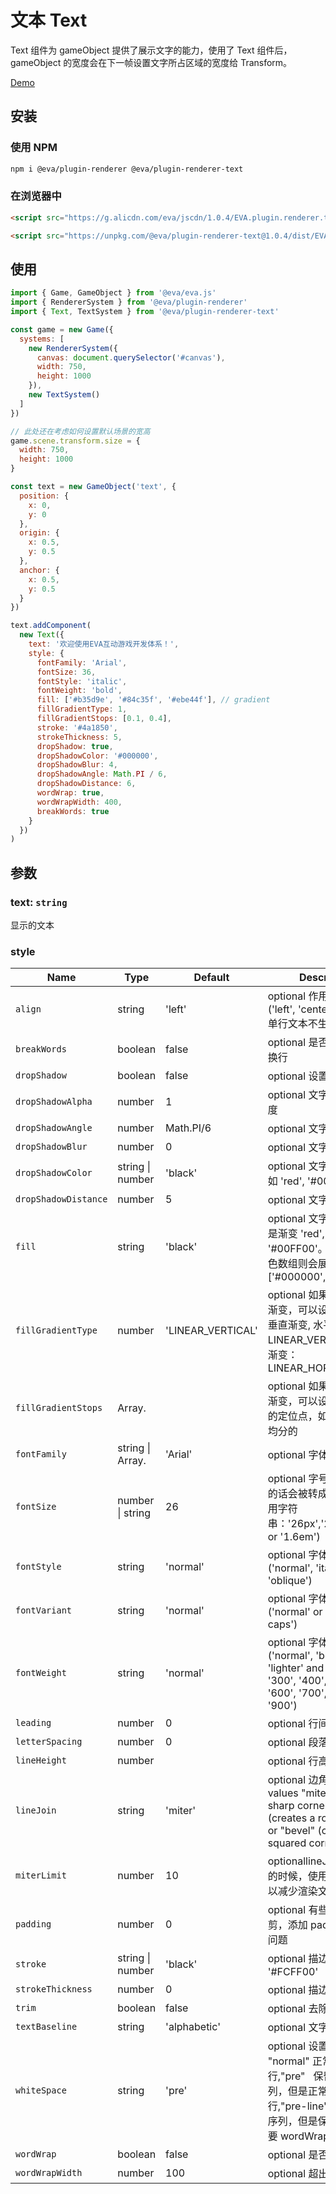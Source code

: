 # 文本 Text

Text 组件为 gameObject 提供了展示文字的能力，使用了 Text 组件后，gameObject 的宽度会在下一帧设置文字所占区域的宽度给 Transform。

[Demo](https://eva.js.org/playground/#/text)

## 安装

### 使用 NPM
```bash
npm i @eva/plugin-renderer @eva/plugin-renderer-text
```

### 在浏览器中
```html
<script src="https://g.alicdn.com/eva/jscdn/1.0.4/EVA.plugin.renderer.text.min.js"></script>

<script src="https://unpkg.com/@eva/plugin-renderer-text@1.0.4/dist/EVA.plugin.renderer.text.min.js"></script>
```

## 使用

```js
import { Game, GameObject } from '@eva/eva.js'
import { RendererSystem } from '@eva/plugin-renderer'
import { Text, TextSystem } from '@eva/plugin-renderer-text'

const game = new Game({
  systems: [
    new RendererSystem({
      canvas: document.querySelector('#canvas'),
      width: 750,
      height: 1000
    }),
    new TextSystem()
  ]
})

// 此处还在考虑如何设置默认场景的宽高
game.scene.transform.size = {
  width: 750,
  height: 1000
}

const text = new GameObject('text', {
  position: {
    x: 0,
    y: 0
  },
  origin: {
    x: 0.5,
    y: 0.5
  },
  anchor: {
    x: 0.5,
    y: 0.5
  }
})

text.addComponent(
  new Text({
    text: '欢迎使用EVA互动游戏开发体系！',
    style: {
      fontFamily: 'Arial',
      fontSize: 36,
      fontStyle: 'italic',
      fontWeight: 'bold',
      fill: ['#b35d9e', '#84c35f', '#ebe44f'], // gradient
      fillGradientType: 1,
      fillGradientStops: [0.1, 0.4],
      stroke: '#4a1850',
      strokeThickness: 5,
      dropShadow: true,
      dropShadowColor: '#000000',
      dropShadowBlur: 4,
      dropShadowAngle: Math.PI / 6,
      dropShadowDistance: 6,
      wordWrap: true,
      wordWrapWidth: 400,
      breakWords: true
    }
  })
)
```

## 参数

### text: `string` 

显示的文本

### style

| Name                 | Type                         | Default           | Description                                                                                                                                                |
| -------------------- | ---------------------------- | ----------------- | ---------------------------------------------------------------------------------------------------------------------------------------------------------- |
| `align`              | string                       | 'left'            | optional 作用于多行文本('left', 'center' or 'right'), 单行文本不生效                                                                                       |
| `breakWords`         | boolean                      | false             | optional 是否在词语中间换行                                                                                                                                |
| `dropShadow`         | boolean                      | false             | optional 设置文字阴影                                                                                                                                      |
| `dropShadowAlpha`    | number                       | 1                 | optional 文字阴影的透明度                                                                                                                                  |
| `dropShadowAngle`    | number                       | Math.PI/6         | optional 文字阴影角度                                                                                                                                      |
| `dropShadowBlur`     | number                       | 0                 | optional 文字阴影模糊度                                                                                                                                    |
| `dropShadowColor`    | string &#124; number         | 'black'           | optional 文字阴影颜色   例如 'red', '#00FF00'                                                                                                              |
| `dropShadowDistance` | number                       | 5                 | optional 文字阴影距离                                                                                                                                      |
| `fill`               | string                       | 'black'           | optional 文字颜色，可以是渐变 'red', '#00FF00'。传入一个颜色数组则会展示渐变色 ['#000000','#FFFFFF']                                                       |
| `fillGradientType`   | number                       | 'LINEAR_VERTICAL' | optional 如果文字颜色为渐变，可以设置水平或者垂直渐变, 水平渐变：LINEAR_VERTICAL 垂直渐变：LINEAR_HORIZONTAL                                               |
| `fillGradientStops`  | Array.<number>               |                   | optional 如果文字颜色为渐变，可以设置各个颜色的定位点，如果不设置是均分的                                                                                  |
| `fontFamily`         | string &#124; Array.<string> | 'Arial'           | optional 字体                                                                                                                                              |
| `fontSize`           | number &#124; string         | 26                | optional 字号(如果是数字的话会被转成像素，可以用字符串：'26px','20pt','160%' or '1.6em')                                                                   |
| `fontStyle`          | string                       | 'normal'          | optional 字体样式 ('normal', 'italic' or 'oblique')                                                                                                        |
| `fontVariant`        | string                       | 'normal'          | optional 字体变化 ('normal' or 'small-caps')                                                                                                               |
| `fontWeight`         | string                       | 'normal'          | optional 字体加粗 ('normal', 'bold', 'bolder', 'lighter' and '100', '200', '300', '400', '500', '600', '700', 800' or '900')                               |
| `leading`            | number                       | 0                 | optional 行间距                                                                                                                                            |
| `letterSpacing`      | number                       | 0                 | optional 段落前空的距离                                                                                                                                    |
| `lineHeight`         | number                       |                   | optional 行高                                                                                                                                              |
| `lineJoin`           | string                       | 'miter'           | optional 边角样式类型 values "miter" (creates a sharp corner), "round" (creates a round corner) or "bevel" (creates a squared corner).                     |
| `miterLimit`         | number                       | 10                | optionallineJoin 为 miter 的时候，使用此属性，可以减少渲染文字的尖锐性                                                                                     |
| `padding`            | number                       | 0                 | optional 有些字体会被裁剪，添加 padding 解决此问题                                                                                                         |
| `stroke`             | string &#124; number         | 'black'           | optional 描边 'blue', '#FCFF00'                                                                                                                            |
| `strokeThickness`    | number                       | 0                 | optional 描边厚度                                                                                                                                          |
| `trim`               | boolean                      | false             | optional 去除透明边框                                                                                                                                      |
| `textBaseline`       | string                       | 'alphabetic'      | optional 文字基线                                                                                                                                          |
| `whiteSpace`         | string                       | 'pre'             | optional 设置换行的逻辑, "normal" 正常逻辑换行,"pre"   保留空白符序列，但是正常地进行换行,"pre-line" 合并空白符序列，但是保留换行符. 需要 wordWrap 为 true |
| `wordWrap`           | boolean                      | false             | optional 是否需要换行                                                                                                                                      |
| `wordWrapWidth`      | number                       | 100               | optional 超出改宽度换行                                                                                                                                    |

<br/>
<br/>
<br/>
<br/>
<br/>
